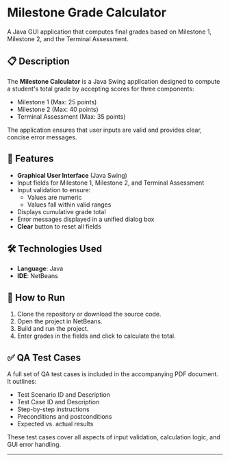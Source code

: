 # Milestone Grade Calculator

A Java GUI application that computes final grades based on Milestone 1, Milestone 2, and the Terminal Assessment.

## 📋 Description

The **Milestone Calculator** is a Java Swing application designed to compute a student's total grade by accepting scores for three components:
- Milestone 1 (Max: 25 points)
- Milestone 2 (Max: 40 points)
- Terminal Assessment (Max: 35 points)

The application ensures that user inputs are valid and provides clear, concise error messages.

## 🎯 Features

- **Graphical User Interface** (Java Swing)
- Input fields for Milestone 1, Milestone 2, and Terminal Assessment
- Input validation to ensure:
  - Values are numeric
  - Values fall within valid ranges
- Displays cumulative grade total
- Error messages displayed in a unified dialog box
- **Clear** button to reset all fields

## 🛠️ Technologies Used

- **Language**: Java  
- **IDE**: NetBeans

## 🚀 How to Run

1. Clone the repository or download the source code.
2. Open the project in NetBeans.
3. Build and run the project.
4. Enter grades in the fields and click to calculate the total.

## ✅ QA Test Cases

A full set of QA test cases is included in the accompanying PDF document. It outlines:

- Test Scenario ID and Description
- Test Case ID and Description
- Step-by-step instructions
- Preconditions and postconditions
- Expected vs. actual results

These test cases cover all aspects of input validation, calculation logic, and GUI error handling.

---
